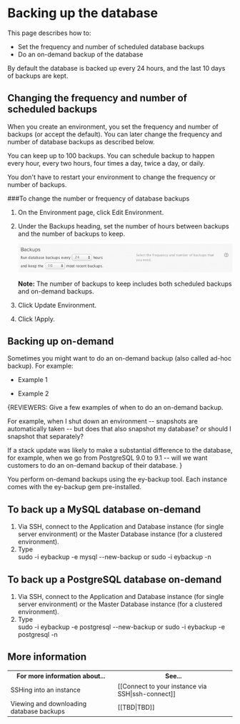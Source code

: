 # Backing up the database

This page describes how to:

* Set the frequency and number of scheduled database backups
* Do an on-demand backup of the database 

By default the database is backed up every 24 hours, and the last 10 days of backups are kept.


## Changing the frequency and number of scheduled backups

When you create an environment, you set the frequency and number of backups (or accept the default). You can later change the frequency and number of database backups as described below.

You can keep up to 100 backups. You can schedule backup to happen every hour, every two hours, four times a day, twice a day, or daily.

You don't have to restart your environment to change the frequency or number of backups.

###To change the number or frequency of database backups

1. On the Environment page, click Edit Environment.  
2. Under the Backups heading, set the number of hours between backups and the number of backups to keep.

    ![Backup Options](images/backup_options.png)

    **Note:** The number of backups to keep includes both scheduled backups and on-demand backups.  
3. Click Update Environment.
4. Click !Apply.

## Backing up on-demand

Sometimes you might want to do an on-demand backup (also called ad-hoc backup). For example:
	
* Example 1

* Example 2

<it>{REVIEWERS: Give a few examples of when to do an on-demand backup. 
	
For example, when I shut down an environment -- snapshots are automatically taken -- but does that also snapshot my database? or should I snapshot that separately?

If a stack update was likely to make a substantial difference to the database, for example, when we go from PostgreSQL 9.0 to 9.1 -- will we want customers to do an on-demand backup of their database. }</it>

You perform on-demand backups using the ey-backup tool. Each instance comes with the ey-backup gem pre-installed.

## To back up a MySQL database on-demand 

1. Via SSH, connect to the Application and Database instance (for single server environment) or the Master Database instance (for a clustered environment).  
2. Type  
        sudo -i eybackup -e mysql --new-backup
    or
        sudo -i eybackup -n


## To back up a PostgreSQL database on-demand 

1. Via SSH, connect to the Application and Database instance (for single server environment) or the Master Database instance (for a clustered environment).  
2. Type  
        sudo -i eybackup -e postgresql --new-backup
	or
		sudo -i eybackup -e postgresql -n


<h2 id="topic5"> More information</h2>

<table>
	  <tr>
	    <th>For more information about...</th><th>See...</th>
	  </tr>
	  <tr>
	    <td>SSHing into an instance</td><td>[[Connect to your instance via SSH|ssh-connect]]</td>
	  </tr> 
	 <tr>
	    <td>Viewing and downloading database backups</td><td>[[TBD|TBD]]</td>
	  </tr>
	</table>
